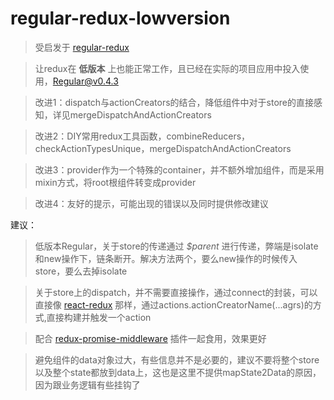 # regular-redux-lowversion

> 受启发于 [regular-redux](https://github.com/jinze/regular-redux)

> 让redux在 **低版本** 上也能正常工作，且已经在实际的项目应用中投入使用，Regular@v0.4.3

> 改进1：dispatch与actionCreators的结合，降低组件中对于store的直接感知，详见mergeDispatchAndActionCreators

> 改进2：DIY常用redux工具函数，combineReducers，checkActionTypesUnique，mergeDispatchAndActionCreators

> 改进3：provider作为一个特殊的container，并不额外增加组件，而是采用mixin方式，将root根组件转变成provider

> 改进4：友好的提示，可能出现的错误以及同时提供修改建议

建议：

> 低版本Regular，关于store的传递通过 *$parent* 进行传递，弊端是isolate和new操作下，链条断开。解决方法两个，要么new操作的时候传入store，要么去掉isolate

> 关于store上的dispatch，并不需要直接操作，通过connect的封装，可以直接像 [react-redux](https://www.npmjs.com/package/react-redux) 那样，通过actions.actionCreatorName(...agrs)的方式,直接构建并触发一个action

> 配合 [redux-promise-middleware](https://www.npmjs.com/package/redux-promise-middleware) 插件一起食用，效果更好

> 避免组件的data对象过大，有些信息并不是必要的，建议不要将整个store以及整个state都放到data上，这也是这里不提供mapState2Data的原因，因为跟业务逻辑有些挂钩了